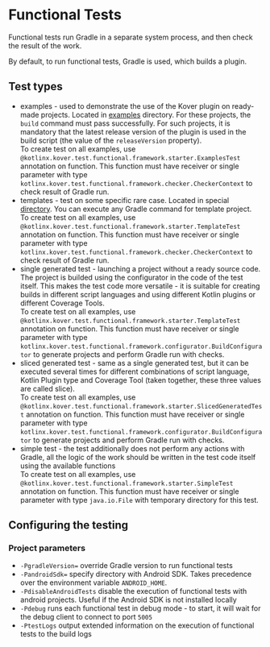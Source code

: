 # Functional Tests
Functional tests run Gradle in a separate system process, and then check the result of the work.

By default, to run functional tests, Gradle is used, which builds a plugin.

## Test types
 * examples - used to demonstrate the use of the Kover plugin on ready-made projects. Located in [examples](/examples) directory. 
For these projects, the `build` command must pass successfully. For such projects, it is mandatory that the latest release version of the plugin is used in the build script (the value of the `releaseVersion` property). 
<br/>To create test on all examples, use `@kotlinx.kover.test.functional.framework.starter.ExamplesTest` annotation on function. This function must have receiver or single parameter with type `kotlinx.kover.test.functional.framework.checker.CheckerContext` to check result of Gradle run.
 * templates - test on some specific rare case. Located in special [directory](/src/functionalTest/templates). You can execute any Gradle command for template project.
<br/>To create test on all examples, use `@kotlinx.kover.test.functional.framework.starter.TemplateTest` annotation on function. This function must have receiver or single parameter with type `kotlinx.kover.test.functional.framework.checker.CheckerContext` to check result of Gradle run. 
 * single generated test - launching a project without a ready source code. The project is builded using the configurator in the code of the test itself. This makes the test code more versatile - it is suitable for creating builds in different script languages and using different Kotlin plugins or different Coverage Tools.
<br/>To create test on all examples, use `@kotlinx.kover.test.functional.framework.starter.TemplateTest` annotation on function. This function must have receiver or single parameter with type `kotlinx.kover.test.functional.framework.configurator.BuildConfigurator` to generate projects and perform Gradle run with checks. 
 * sliced generated test - same as a single generated test, but it can be executed several times for different combinations of script language, Kotlin Plugin type and Coverage Tool (taken together, these three values are called slice).
<br/>To create test on all examples, use `@kotlinx.kover.test.functional.framework.starter.SlicedGeneratedTest` annotation on function. This function must have receiver or single parameter with type `kotlinx.kover.test.functional.framework.configurator.BuildConfigurator` to generate projects and perform Gradle run with checks.
 * simple test - the test additionally does not perform any actions with Gradle, all the logic of the work should be written in the test code itself using the available functions
<br/>To create test on all examples, use `@kotlinx.kover.test.functional.framework.starter.SimpleTest` annotation on function. This function must have receiver or single parameter with type `java.io.File` with temporary directory for this test.

## Configuring the testing
### Project parameters
* `-PgradleVersion=` override Gradle version to run functional tests
* `-PandroidSdk=` specify directory with Android SDK. Takes precedence over the environment variable `ANDROID_HOME`.
* `-PdisableAndroidTests` disable the execution of functional tests with android projects. Useful if the Android SDK is not installed locally
* `-Pdebug` runs each functional test in debug mode - to start, it will wait for the debug client to connect to port `5005`
* `-PtestLogs` output extended information on the execution of functional tests to the build logs

